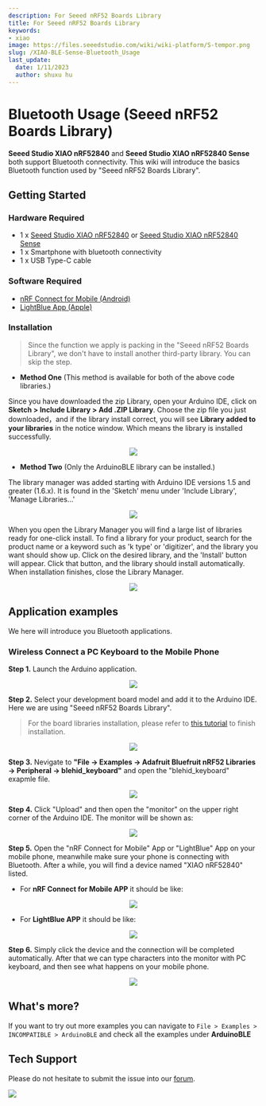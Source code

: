 ```yaml
---
description: For Seeed nRF52 Boards Library
title: For Seeed nRF52 Boards Library
keywords:
- xiao
image: https://files.seeedstudio.com/wiki/wiki-platform/S-tempor.png
slug: /XIAO-BLE-Sense-Bluetooth_Usage
last_update:
  date: 1/11/2023
  author: shuxu hu
---
```


# Bluetooth Usage (Seeed nRF52 Boards Library)

**Seeed Studio XIAO nRF52840** and **Seeed Studio XIAO nRF52840 Sense** both support Bluetooth connectivity. This wiki will introduce the basics Bluetooth function used by "Seeed nRF52 Boards Library".

## Getting Started

### Hardware Required

- 1 x [Seeed Studio XIAO nRF52840](https://www.seeedstudio.com/Seeed-XIAO-BLE-nRF52840-p-5201.html) or [Seeed Studio XIAO nRF52840 Sense](https://www.seeedstudio.com/Seeed-XIAO-BLE-Sense-nRF52840-p-5253.html)
- 1 x Smartphone with bluetooth connectivity
- 1 x USB Type-C cable

### Software Required

- [nRF Connect for Mobile (Android)](https://play.google.com/store/apps/details?id=no.nordicsemi.android.mcp)
- [LightBlue App (Apple)](https://apps.apple.com/us/app/lightblue/id557428110)

### Installation

> Since the function we apply is packing in the "Seeed nRF52 Boards Library", we don't have to install another third-party library. You can skip the step.

- **Method One** (This method is available for both of the above code libraries.)

Since you have downloaded the zip Library, open your Arduino IDE, click on **Sketch > Include Library > Add .ZIP Library**. Choose the zip file you just downloaded，and if the library install correct, you will see **Library added to your libraries** in the notice window. Which means the library is installed successfully.

<div align="center"><img width={600} src="https://files.seeedstudio.com/wiki/Get_Started_With_Arduino/img/Add_Zip.png" /></div>


- **Method Two** (Only the ArduinoBLE library can be installed.)

The library manager was added starting with Arduino IDE versions 1.5 and greater (1.6.x). It is found in the 'Sketch' menu under 'Include Library', 'Manage Libraries...'

<div align="center"><img width={600} src="https://files.seeedstudio.com/wiki/seeed_logo/Library.jpg" /></div>


When you open the Library Manager you will find a large list of libraries ready for one-click install. To find a library for your product, search for the product name or a keyword such as 'k type' or 'digitizer', and the library you want should show up. Click on the desired library, and the 'Install' button will appear. Click that button, and the library should install automatically. When installation finishes, close the Library Manager.

<div align="center"><img width={600} src="https://files.seeedstudio.com/wiki/XIAO-BLE/SeeednRF.png" /></div>

## Application examples

We here will introduce you Bluetooth applications.

### Wireless Connect a PC Keyboard to the Mobile Phone

**Step 1.** Launch the Arduino application.

<div align="center"><img width={600} src="https://files.seeedstudio.com/wiki/seeed_logo/arduino.jpg" /></div>


**Step 2.** Select your development board model and add it to the Arduino IDE. Here we are using "Seeed nRF52 Boards Library".

> For the board libraries installation, please refer to [this tutorial](https://wiki.seeedstudio.com/XIAO_BLE/#software-setup) to finish installation.

<div align="center"><img width={600} src="https://files.seeedstudio.com/wiki/XIAO-BLE/XIAO_nRF52840_new.png" /></div>


**Step 3.** Nevigate to **"File -> Examples -> Adafruit Bluefruit nRF52 Libraries -> Peripheral -> blehid_keyboard"** and open the "blehid_keyboard" exapmle file.

<div align="center"><img width={600} src="https://files.seeedstudio.com/wiki/XIAO-BLE/XIAO_nRF52840_new1.png" /></div>


**Step 4.** Click "Upload" and then open the "monitor" on the upper right corner of the Arduino IDE. The monitor will be shown as:

<div align="center"><img width={600} src="https://files.seeedstudio.com/wiki/XIAO-BLE/XIAO_nRF52840_new3.png" /></div>


**Step 5.** Open the "nRF Connect for Mobile" App or "LightBlue" App on your mobile phone, meanwhile make sure your phone is connecting with Bluetooth. After a while, you will find a device named "XIAO nRF52840" listed.

- For **nRF Connect for Mobile APP** it should be like:

<div align="center"><img width={300} src="https://files.seeedstudio.com/wiki/XIAO-BLE/XIAO_nRF52840_new5.jpg" /></div>


- For **LightBlue APP** it should be like:

<div align="center"><img width={300} src="https://files.seeedstudio.com/wiki/XIAO-BLE/XIAO_nRF52840_new4.jpg" /></div>


**Step 6.** Simply click the device and the connection will be completed automatically. After that we can type characters into the monitor with PC keyboard, and then see what happens on your mobile phone.

<div align="center"><img width={600} src="https://files.seeedstudio.com/wiki/XIAO-BLE/XIAO_nRF52840_new6.gif" /></div>


## What's more?

If you want to try out more examples you can navigate to `File > Examples > INCOMPATIBLE > ArduinoBLE` and check all the examples under **ArduinoBLE**


## Tech Support

Please do not hesitate to submit the issue into our [forum](https://forum.seeedstudio.com/).
<br />
<p style={{textAlign: 'center'}}><a href="https://www.seeedstudio.com/act-4.html?utm_source=wiki&utm_medium=wikibanner&utm_campaign=newproducts" target="_blank"><img src="https://files.seeedstudio.com/wiki/Wiki_Banner/new_product.jpg" /></a></p>


